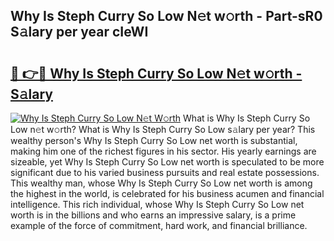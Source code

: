 ## Why Is Steph Curry So Low N𝚎t w𝚘rth - Part-sR0 S𝚊lary per year cIeWI

# <h2><a href="http://gc0qrsc.nevu.top/?p=Why+Is+Steph+Curry+So+Low">🔗 👉🔴 Why Is Steph Curry So Low N𝚎t w𝚘rth - S𝚊lary</a></h2>

[![Why Is Steph Curry So Low N𝚎t W𝚘rth](https://i.imgur.com/Oavwk0R.jpeg)](http://gc0qrsc.nevu.top/?p=Why+Is+Steph+Curry+So+Low)
What is Why Is Steph Curry So Low n𝚎t w𝚘rth? What is Why Is Steph Curry So Low s𝚊lary per year?
This wealthy person's Why Is Steph Curry So Low net worth is substantial, making him one of the richest figures in his sector. His yearly earnings are sizeable, yet Why Is Steph Curry So Low net worth is speculated to be more significant due to his varied business pursuits and real estate possessions. This wealthy man, whose Why Is Steph Curry So Low net worth is among the highest in the world, is celebrated for his business acumen and financial intelligence. This rich individual, whose Why Is Steph Curry So Low net worth is in the billions and who earns an impressive salary, is a prime example of the force of commitment, hard work, and financial brilliance.
